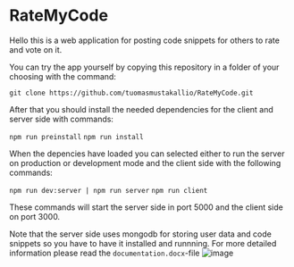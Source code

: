 # RateMyCode

Hello this is a web application for posting code snippets for others to rate and vote on it.

You can try the app yourself by copying this repository in a folder of your choosing with the command:

`git clone https://github.com/tuomasmustakallio/RateMyCode.git`

After that you should install the needed dependencies for the client and server side with commands:

`npm run preinstall`
`npm run install`

When the depencies have loaded you can selected either to run the server on production or development mode and the client side with the following commands:

`npm run dev:server | npm run server`
`npm run client`

These commands will start the server side in port 5000 and the client side on port 3000.

Note that the server side uses mongodb for storing user data and code snippets so you have to have it installed and runnning.
For more detailed information please read the `documentation.docx`-file
![image](https://user-images.githubusercontent.com/77295731/222996766-85af734a-f8e2-48fb-bd0f-eb74115f0c06.png)
